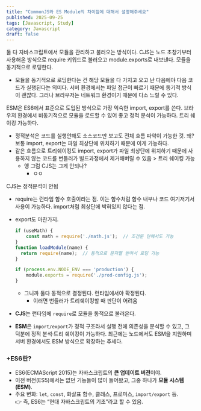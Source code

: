 ```yaml
---
title: "CommonJS와 ES Module의 차이점에 대해서 설명해주세요"
published: 2025-09-25
tags: [Javascript, Study]
category: Javascript
draft: false
---
```


둘 다 자바스크립트에서 모듈을 관리하고 불러오는 방식이다. CJS는 노드 초창기부터 사용해온 방식으로 require 키워드로 불러오고 module.exports로 내보낸다. 모듈을 동기적으로 로딩한다. 
- 모듈을 동기적으로 로딩한다는 건 해당 모듈을 다 가지고 오고 난 다음에야 다음 코드가 실행된다는 의미다. 서버 환경에서는 파일 접근이 빠르기 때문에 동기적 방식이 괜찮다. 그러나 브라우저는 네트워크 환경이기 때문에 다소 느릴 수 있다.

ESM은 ES6에서 표준으로 도입된 방식으로 가장 익숙한 import, export를 쓴다. 브라우저 환경에서 비동기적으로 모듈을 로드할 수 있어 좋고 정적 분석이 가능하다. 트리 쉐이킹 가능하다.
- 정적분석은 코드를 실행안해도 소스코드만 보고도 전체 흐름 파악이 가능한 것. 왜? 보통 import, export는 파일 최상단에 위치하기 때문에 이게 가능하다.
- 같은 흐름으로 트리쉐이킹도 import, export가 파일 최상단에 위치하기 때문에 사용하지 않는 코드를 번들러가 빌드과정에서 제거해버릴 수 있음 > 트리 쉐이킹 가능
	- 엥 그럼 CJS는 그게 안되나?
		- ㅇㅇ

CJS는 정적분석이 안됨
- require는 런타임 함수 호출이라는 점. 이는 함수처럼 함수 내부나 코드 여기저기서 사용이 가능하다. import처럼 최상단에 박혀있지 않다는 점.
- export도 마찬가지.
	```js
	if (useMath) {
		const math = require('./math.js');  // 조건문 안에서도 가능
	}
	function loadModule(name) {
	  return require(name);  // 동적으로 문자열 받아서 로딩 가능
	}
	
	if (process.env.NODE_ENV === 'production') {
		module.exports = require('./prod-config.js');
	}
	```
	- 그니까 둘다 동적으로 결정된다. 런타임에서야 확정된다.
		- 이러면 번들러가 트리쉐이킹할 때 판단이 어려움


- **CJS**는 런타임에 `require`로 모듈을 동적으로 불러온다.
- **ESM**은 `import/export`가 정적 구조라서 실행 전에 의존성을 분석할 수 있고, 그 덕분에 정적 분석·트리 쉐이킹이 가능하다.
최근에는 노드에서도 ESM을 지원하며 서버 환경에서도 ESM 방식으로 확장하는 추세다.

### +ES6란?
- ES6(ECMAScript 2015)는 자바스크립트의 **큰 업데이트 버전**이야.
- 이전 버전(ES5)에서는 없던 기능들이 많이 들어왔고, 그중 하나가 **모듈 시스템(ESM)**.
- 주요 변화: `let`, `const`, 화살표 함수, 클래스, 프로미스, `import/export` 등.  
    👉 즉, ES6는 “현대 자바스크립트의 기초”라고 할 수 있음.